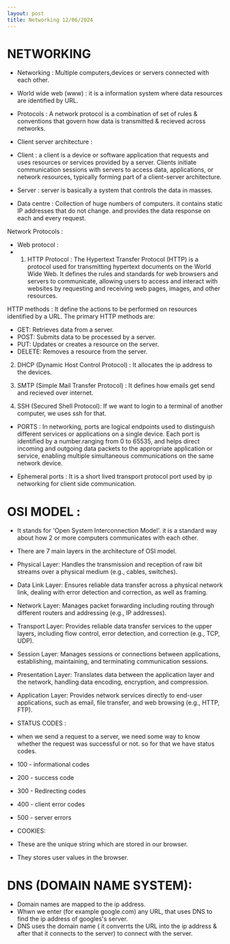 ```yaml
---
layout: post
title: Networking 12/06/2024
---
```


# NETWORKING

- Networking : Multiple computers,devices or servers connected with each other.

- World wide web (www) : it is a information system where data resources are identified by URL.

- Protocols : A network protocol is a combination of set of rules & conventions that govern how data is transmitted & recieved across networks.

- Client server architecture :

- Client : a client is a device or software application that requests and uses resources or services provided by a server. Clients initiate communication sessions with servers to access data, applications, or network resources, typically forming part of a client-server architecture.

- Server : server is basically a system that controls the data in masses.

- Data centre : Collection of huge numbers of computers. it contains static IP addresses that do not change. and provides the data response on each and every request.

Network Protocols :

- Web protocol : 
- 1. HTTP Protocol : The Hypertext Transfer Protocol (HTTP) is a protocol used for transmitting hypertext documents on the World Wide Web. It defines the rules and standards for web browsers and servers to communicate, allowing users to access and interact with websites by requesting and receiving web pages, images, and other resources.

HTTP methods : It define the actions to be performed on resources identified by a URL. The primary HTTP methods are:

- GET: Retrieves data from a server.
- POST: Submits data to be processed by a server.
- PUT: Updates or creates a resource on the server.
- DELETE: Removes a resource from the server.

2. DHCP (Dynamic Host Control Protocol) : It allocates the ip address to the devices.

3. SMTP (Simple Mail Transfer Protocol) : It defines how emails get send and recieved over internet.

4. SSH (Secured Shell Protocol): If we want to login to a terminal of another computer, we uses ssh for that.

- PORTS : In networking, ports are logical endpoints used to distinguish different services or applications on a single device. Each port is identified by a number.ranging from 0 to 65535, and helps direct incoming and outgoing data packets to the appropriate application or service, enabling multiple simultaneous communications on the same network device.

- Ephemeral ports : It is a short lived transport protocol port used by ip networking for client side communication.

# OSI MODEL : 

- It stands for 'Open System Interconnection Model'. it is a standard way about how 2 or more computers communicates with each other.

- There are 7 main layers in the architecture of OSI model.

- Physical Layer: Handles the transmission and reception of raw bit streams over a physical medium (e.g., cables, switches).
- Data Link Layer: Ensures reliable data transfer across a physical network link, dealing with error detection and correction, as well as framing.
- Network Layer: Manages packet forwarding including routing through different routers and addressing (e.g., IP addresses).
- Transport Layer: Provides reliable data transfer services to the upper layers, including flow control, error detection, and correction (e.g., TCP, UDP).
- Session Layer: Manages sessions or connections between applications, establishing, maintaining, and terminating communication sessions.
- Presentation Layer: Translates data between the application layer and the network, handling data encoding, encryption, and compression.
- Application Layer: Provides network services directly to end-user applications, such as email, file transfer, and web browsing (e.g., HTTP, FTP).


- STATUS CODES : 
- when we send a request to a server, we need some way to know whether the request was successful or not. so for that we have status codes.

- 100     -       informational codes
- 200     -       success code
- 300     -       Redirecting codes
- 400     -       client error codes
- 500     -       server errors



- COOKIES:
- These are the unique string which are stored in our browser.
- They stores user values in the browser.


# DNS (DOMAIN NAME SYSTEM):

- Domain names are mapped to the ip address.
- Whwn we enter (for example google.com) any URL, that uses DNS to find the ip address of googles's server.
- DNS uses the domain name ( it converrts the URL into the ip address & after that it connects to the server) to connect with the server.


